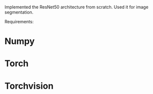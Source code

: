 Implemented the ResNet50 architecture from scratch.
Used it for image segmentation.

Requirements:
# Numpy
# Torch
# Torchvision
